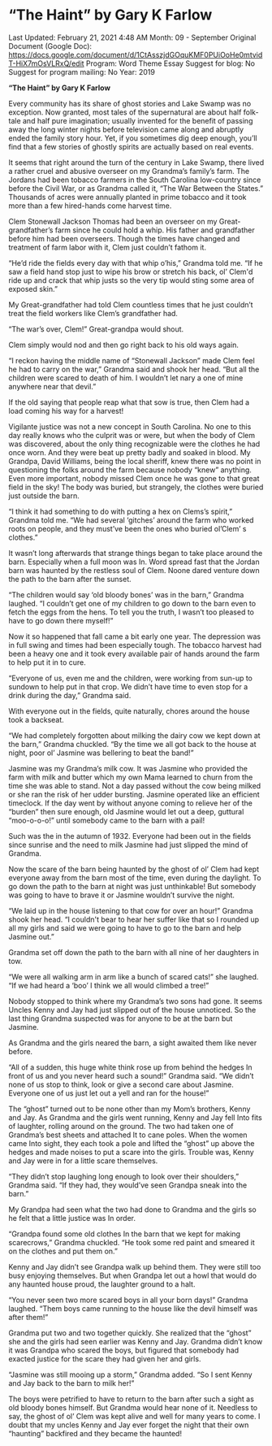 # “The Haint” by Gary K Farlow

Last Updated: February 21, 2021 4:48 AM
Month: 09 - September
Original Document (Google Doc): https://docs.google.com/document/d/1CtAsszjdGOquKMF0PUiOoHe0mtvidT-HiX7mOsVLRxQ/edit
Program: Word Theme Essay
Suggest for blog: No
Suggest for program mailing: No
Year: 2019

**“The Haint” by Gary K Farlow**

Every community has its share of ghost stories and Lake Swamp was no exception. Now granted, most tales of the supernatural are about half folk-tale and half pure imagination; usually invented for the benefit of passing away the long winter nights before television came along and abruptly ended the family story hour. Yet, if you sometimes dig deep enough, you’ll find that a few stories of ghostly spirits are actually based on real events.

It seems that right around the turn of the century in Lake Swamp, there lived a rather cruel and abusive overseer on my Grandma’s family’s farm. The Jordans had been tobacco farmers in the South Carolina low-country since before the Civil War, or as Grandma called it, “The War Between the States.” Thousands of acres were annually planted in prime tobacco and it took more than a few hired-hands come harvest time.

Clem Stonewall Jackson Thomas had been an overseer on my Great-grandfather’s farm since he could hold a whip. His father and grandfather before him had been overseers. Though the times have changed and treatment of farm labor with it, Clem just couldn’t fathom it.

“He’d ride the fields every day with that whip o’his,” Grandma told me. “If he saw a field hand stop just to wipe his brow or stretch his back, ol’ Clem'd ride up and crack that whip justs so the very tip would sting some area of exposed skin.”

My Great-grandfather had told Clem countless times that he just couldn’t treat the field workers like Clem’s grandfather had.

“The war’s over, Clem!” Great-grandpa would shout.

Clem simply would nod and then go right back to his old ways again.

“I reckon having the middle name of “Stonewall Jackson” made Clem feel he had to carry on the war,” Grandma said and shook her head. “But all the children were scared to death of him. I wouldn’t let nary a one of mine anywhere near that devil.”

If the old saying that people reap what that sow is true, then Clem had a load coming his way for a harvest!

Vigilante justice was not a new concept in South Carolina. No one to this day really knows who the culprit was or were, but when the body of Clem was discovered, about the only thing recognizable were the clothes he had once worn. And they were beat up pretty badly and soaked in blood. My Grandpa, David Williams, being the local sheriff, knew there was no point in questioning the folks around the farm because nobody “knew” anything. Even more important, nobody missed Clem once he was gone to that great field in the sky! The body was buried, but strangely, the clothes were buried just outside the barn.

“I think it had something to do with putting a hex on Clems’s spirit,” Grandma told me. “We had several ‘gitches’ around the farm who worked roots on people, and they must’ve been the ones who buried ol’Clem’ s clothes.”

It wasn’t long afterwards that strange things began to take place around the barn. Especially when a full moon was In. Word spread fast that the Jordan barn was haunted by the restless soul of Clem. Noone dared venture down the path to the barn after the sunset.

“The children would say ‘old bloody bones’ was in the barn,” Grandma laughed. “I couldn’t get one of my children to go down to the barn even to fetch the eggs from the hens. To tell you the truth, I wasn’t too pleased to have to go down there myself!”

Now it so happened that fall came a bit early one year. The depression was in full swing and times had been especially tough. The tobacco harvest had been a heavy one and it took every available pair of hands around the farm to help put it in to cure.

“Everyone of us, even me and the children, were working from sun-up to sundown to help put in that crop. We didn’t have time to even stop for a drink during the day,” Grandma said.

With everyone out in the fields, quite naturally, chores around the house took a backseat.

“We had completely forgotten about milking the dairy cow we kept down at the barn,” Grandma chuckled. “By the time we all got back to the house at night, poor ol’ Jasmine was bellering to beat the band!”

Jasmine was my Grandma’s milk cow. It was Jasmine who provided the farm with milk and butter which my own Mama learned to churn from the time she was able to stand. Not a day passed without the cow being milked or she ran the risk of her udder bursting. Jasmine operated like an efficient timeclock. If the day went by without anyone coming to relieve her of the “burden” then sure enough, old Jasmine would let out a deep, guttural “moo-o-o-o!” until somebody came to the barn with a pail!

Such was the in the autumn of 1932. Everyone had been out in the fields since sunrise and the need to milk Jasmine had just slipped the mind of Grandma.

Now the scare of the barn being haunted by the ghost of ol’ Clem had kept everyone away from the barn most of the time, even during the daylight. To go down the path to the barn at night was just unthinkable! But somebody was going to have to brave it or Jasmine wouldn’t survive the night.

“We laid up in the house listening to that cow for over an hour!” Grandma shook her head. “I couldn't bear to hear her suffer like that so I rounded up all my girls and said we were going to have to go to the barn and help Jasmine out.”

Grandma set off down the path to the barn with all nine of her daughters in tow.

“We were all walking arm in arm like a bunch of scared cats!” she laughed. “If we had heard a ‘boo’ I think we all would climbed a tree!”

Nobody stopped to think where my Grandma’s two sons had gone. It seems Uncles Kenny and Jay had just slipped out of the house unnoticed. So the last thing Grandma suspected was for anyone to be at the barn but Jasmine.

As Grandma and the girls neared the barn, a sight awaited them like never before.

“All of a sudden, this huge white think rose up from behind the hedges In front of us and you never heard such a sound!” Grandma said. “We didn’t none of us stop to think, look or give a second care about Jasmine. Everyone one of us just let out a yell and ran for the house!”

The “ghost” turned out to be none other than my Mom’s brothers, Kenny and Jay. As Grandma and the girls went running, Kenny and Jay fell Into fits of laughter, rolling around on the ground. The two had taken one of Grandma’s best sheets and attached It to cane poles. When the women came Into sight, they each took a pole and lifted the “ghost” up above the hedges and made noises to put a scare into the girls. Trouble was, Kenny and Jay were in for a little scare themselves.

“They didn’t stop laughing long enough to look over their shoulders,” Grandma said. “If they had, they would’ve seen Grandpa sneak into the barn.”

My Grandpa had seen what the two had done to Grandma and the girls so he felt that a little justice was In order.

“Grandpa found some old clothes In the barn that we kept for making scarecrows,” Grandma chuckled. “He took some red paint and smeared it on the clothes and put them on.”

Kenny and Jay didn’t see Grandpa walk up behind them. They were still too busy enjoying themselves. But when Grandpa let out a howl that would do any haunted house proud, the laughter ground to a halt.

“You never seen two more scared boys in all your born days!” Grandma laughed. “Them boys came running to the house like the devil himself was after them!”

Grandma put two and two together quickly. She realized that the “ghost” she and the girls had seen earlier was Kenny and Jay. Grandma didn’t know it was Grandpa who scared the boys, but figured that somebody had exacted justice for the scare they had given her and girls.

“Jasmine was still mooing up a storm,” Grandma added. “So I sent Kenny and Jay back to the barn to milk her!”

The boys were petrified to have to return to the barn after such a sight as old bloody bones himself. But Grandma would hear none of it. Needless to say, the ghost of ol’ Clem was kept alive and well for many years to come. I doubt that my uncles Kenny and Jay ever forget the night that their own “haunting” backfired and they became the haunted!